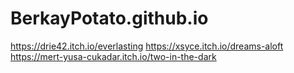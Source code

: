 # BerkayPotato.github.io

https://drie42.itch.io/everlasting
https://xsyce.itch.io/dreams-aloft
https://mert-yusa-cukadar.itch.io/two-in-the-dark 
